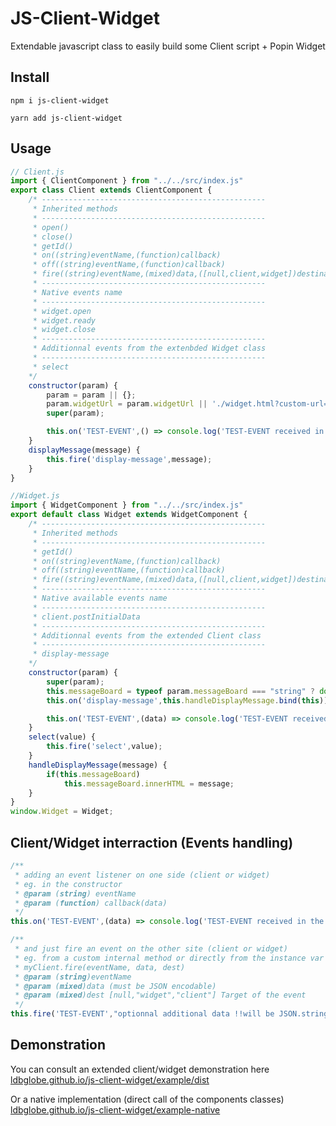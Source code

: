 # JS-Client-Widget

Extendable javascript class to easily build some Client script + Popin Widget

## Install

```/bash
npm i js-client-widget
```

```/bash
yarn add js-client-widget
```

## Usage

```js
// Client.js
import { ClientComponent } from "../../src/index.js"
export class Client extends ClientComponent {
	/* --------------------------------------------------
	 * Inherited methods
	 * --------------------------------------------------
	 * open()
	 * close()
	 * getId()
	 * on((string)eventName,(function)callback)
	 * off((string)eventName,(function)callback)
	 * fire((string)eventName,(mixed)data,([null,client,widget])destination)
	 * --------------------------------------------------
	 * Native events name
	 * --------------------------------------------------
	 * widget.open
	 * widget.ready
	 * widget.close
	 * --------------------------------------------------
	 * Additionnal events from the extenbded Widget class
	 * --------------------------------------------------
	 * select
	*/
	constructor(param) {
		param = param || {};
		param.widgetUrl = param.widgetUrl || './widget.html?custom-url=set-in-the-custom-client-class';
		super(param);

		this.on('TEST-EVENT',() => console.log('TEST-EVENT received in the client'));
	}
	displayMessage(message) {
		this.fire('display-message',message);
	}
}
```

```js
//Widget.js
import { WidgetComponent } from "../../src/index.js"
export default class Widget extends WidgetComponent {
	/* --------------------------------------------------
	 * Inherited methods
	 * --------------------------------------------------
	 * getId()
	 * on((string)eventName,(function)callback)
	 * off((string)eventName,(function)callback)
	 * fire((string)eventName,(mixed)data,([null,client,widget])destination)
	 * --------------------------------------------------
	 * Native available events name
	 * --------------------------------------------------
	 * client.postInitialData
	 * --------------------------------------------------
	 * Additionnal events from the extended Client class
	 * --------------------------------------------------
	 * display-message
	*/
	constructor(param) {
		super(param);
		this.messageBoard = typeof param.messageBoard === "string" ? document.querySelector(param.messageBoard) : param.messageBoard || null;
		this.on('display-message',this.handleDisplayMessage.bind(this));

		this.on('TEST-EVENT',(data) => console.log('TEST-EVENT received in the client',data));
	}
	select(value) {
		this.fire('select',value);
	}
	handleDisplayMessage(message) {
		if(this.messageBoard)
			this.messageBoard.innerHTML = message;
	}
}
window.Widget = Widget;
```

## Client/Widget interraction (Events handling)

```js
/**
 * adding an event listener on one side (client or widget)
 * eg. in the constructor
 * @param (string) eventName 
 * @param (function) callback(data)
 */
this.on('TEST-EVENT',(data) => console.log('TEST-EVENT received in the client',data));
```

```js
/**
 * and just fire an event on the other site (client or widget)
 * eg. from a custom internal method or directly from the instance var using the .fire() method
 * myClient.fire(eventName, data, dest)
 * @param (string)eventName 
 * @param (mixed)data (must be JSON encodable)
 * @param (mixed)dest [null,"widget","client"] Target of the event
 */ 
this.fire('TEST-EVENT',"optionnal additional data !!will be JSON.stringified!!");
```

## Demonstration

You can consult an extended client/widget demonstration here
[ldbglobe.github.io/js-client-widget/example/dist](https://ldbglobe.github.io/js-client-widget/example/dist)

Or a native implementation (direct call of the components classes)
[ldbglobe.github.io/js-client-widget/example-native](https://ldbglobe.github.io/js-client-widget/example-native)
